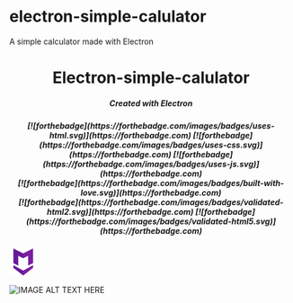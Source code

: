 # electron-simple-calulator
A simple calculator made with Electron

<h1 align="center">Electron-simple-calulator</h1>

<em><h5 align="center">Created with Electron</h5></em>

<h5 align="center">
[![forthebadge](https://forthebadge.com/images/badges/uses-html.svg)](https://forthebadge.com) [![forthebadge](https://forthebadge.com/images/badges/uses-css.svg)](https://forthebadge.com) [![forthebadge](https://forthebadge.com/images/badges/uses-js.svg)](https://forthebadge.com) <br> [![forthebadge](https://forthebadge.com/images/badges/built-with-love.svg)](https://forthebadge.com) <br> [![forthebadge](https://forthebadge.com/images/badges/validated-html2.svg)](https://forthebadge.com)
[![forthebadge](https://forthebadge.com/images/badges/validated-html5.svg)](https://forthebadge.com)
</h5>

 
![alt text][logo]

[logo]: https://github.com/adam-p/markdown-here/raw/master/src/common/images/icon48.png "Logo Title Text 2"

![IMAGE ALT TEXT HERE](https://i.imgur.com/fm2njZd.png)

